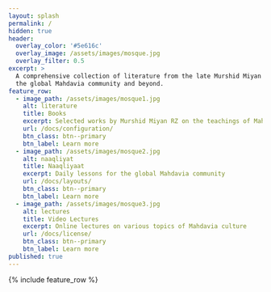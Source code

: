 ```yaml
---
layout: splash
permalink: /
hidden: true
header:
  overlay_color: '#5e616c'
  overlay_image: /assets/images/mosque.jpg
  overlay_filter: 0.5
excerpt: >
  A comprehensive collection of literature from the late Murshid Miyan RZ for
  the global Mahdavia community and beyond.
feature_row:
  - image_path: /assets/images/mosque1.jpg
    alt: literature
    title: Books
    excerpt: Selected works by Murshid Miyan RZ on the teachings of Mahdi-e-Maud (AHS)
    url: /docs/configuration/
    btn_class: btn--primary
    btn_label: Learn more
  - image_path: /assets/images/mosque2.jpg
    alt: naaqliyat
    title: Naaqliyaat
    excerpt: Daily lessons for the global Mahdavia community
    url: /docs/layouts/
    btn_class: btn--primary
    btn_label: Learn more
  - image_path: /assets/images/mosque3.jpg
    alt: lectures
    title: Video Lectures
    excerpt: Online lectures on various topics of Mahdavia culture
    url: /docs/license/
    btn_class: btn--primary
    btn_label: Learn more
published: true
---
```


{% include feature_row %}
